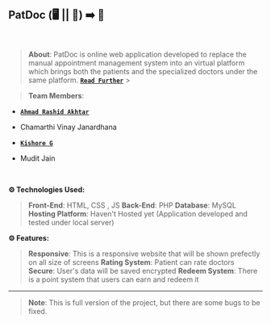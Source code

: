 ## PatDoc (🖥 || 📱) ➡️ 🏥

<br>

> **About**: PatDoc is online web application developed to replace the manual appointment management system into an virtual platform which brings both the patients and the specialized doctors under the same platform. [**`Read Further`**](https://www.researchgate.net/publication/353019876_PATDOC_-_An_Online_Appointment_Management_System?channel=doi&linkId=60e47b5792851ca944b4eed5) > <br>

> **Team Members**:

- [**`Ahmad Rashid Akhtar`**](https://github.com/Unknown-0perator)

- Chamarthi Vinay Janardhana

- [**`Kishore G`**](https://github.com/gkrockz)

- Mudit Jain

<br>

**⚙️ Technologies Used:**

> **Front-End**: HTML, CSS , JS
> **Back-End**: PHP
> **Database**: MySQL
> **Hosting Platform**: Haven't Hosted yet (Application developed and tested under local server)

**⚙️ Features:**

> **Responsive**: This is a responsive website that will be shown prefectly on all size of screens
> **Rating System**: Patient can rate doctors
> **Secure**: User's data will be saved encrypted
> **Redeem System**: There is a point system that users can earn and redeem it

---

> **Note**: This is full version of the project, but there are some bugs to be fixed.
